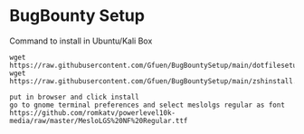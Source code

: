 # BugBounty Setup

Command to install in Ubuntu/Kali Box


```
wget https://raw.githubusercontent.com/Gfuen/BugBountySetup/main/dotfilesetup.sh
wget https://raw.githubusercontent.com/Gfuen/BugBountySetup/main/zshinstall.sh

put in browser and click install
go to gnome terminal preferences and select meslolgs regular as font
https://github.com/romkatv/powerlevel10k-media/raw/master/MesloLGS%20NF%20Regular.ttf
```
